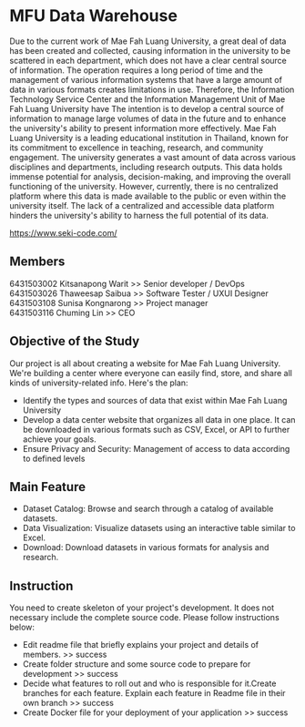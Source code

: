 # MFU Data Warehouse

Due to the current work of Mae Fah Luang University, a great deal of data has been created and collected, causing information in the university to be scattered in each department, which does not have a clear central source of information. The operation requires a long period of time and the management of various information systems that have a large amount of data in various formats creates limitations in use. Therefore, the Information Technology Service Center and the Information Management Unit of Mae Fah Luang University have The intention is to develop a central source of information to manage large volumes of data in the future and to enhance the university's ability to present information more effectively.
Mae Fah Luang University is a leading educational institution in Thailand, known for its commitment to excellence in teaching, research, and community engagement. The university generates a vast amount of data across various disciplines and departments, including research outputs. This data holds immense potential for analysis, decision-making, and improving the overall functioning of the university. However, currently, there is no centralized platform where this data is made available to the public or even within the university itself. The lack of a centralized and accessible data platform hinders the university's ability to harness the full potential of its data.

https://www.seki-code.com/

## Members

6431503002 Kitsanapong Warit  >> Senior developer / DevOps     
6431503026 Thaweesap Saibua   >> Software Tester / UXUI Designer    
6431503108 Sunisa Kongnarong  >> Project manager  
6431503116 Chuming Lin        >> CEO  

## Objective of the Study      
Our project is all about creating a website for Mae Fah Luang University. We're building a center where everyone can easily find, store, and share all kinds of university-related info. Here's the plan:
- Identify the types and sources of data that exist within Mae Fah Luang University
- Develop a data center website that organizes all data in one place. It can be downloaded in various formats such as CSV, Excel, or API to further achieve your goals.
- Ensure Privacy and Security: Management of access to data according to defined levels
                                                                              
## Main Feature  
- Dataset Catalog: Browse and search through a catalog of available datasets.  
- Data Visualization: Visualize datasets using an interactive table similar to Excel.
- Download: Download datasets in various formats for analysis and research.  

## Instruction
You need to create skeleton of your project's development. It does not necessary include the complete source code. Please follow instructions below:
- Edit readme file that briefly explains your project and details of members.​ >> success
- Create folder structure and some source code to prepare for development >> success
- Decide what features to roll out and who is responsible for it.​ Create branches for each feature. Explain each feature in Readme file in their own branch​ >> success  
- Create Docker file for your deployment of your application  >> success
